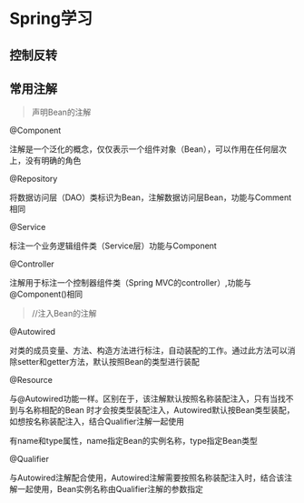 # Spring学习

## 控制反转

## 常用注解

> 声明Bean的注解  

@Component  

注解是一个泛化的概念，仅仅表示一个组件对象（Bean），可以作用在任何层次上，没有明确的角色


@Repository  

将数据访问层（DAO）类标识为Bean，注解数据访问层Bean，功能与Comment相同


@Service  

标注一个业务逻辑组件类（Service层）功能与Component


@Controller  

注解用于标注一个控制器组件类（Spring MVC的controller）,功能与@Component()相同





> //注入Bean的注解

@Autowired  

对类的成员变量、方法、构造方法进行标注，自动装配的工作。通过此方法可以消除setter和getter方法，默认按照Bean的类型进行装配


@Resource

与@Autowired功能一样。区别在于，该注解默认按照名称装配注入，只有当找不到与名称相配的Bean  时才会按类型装配注入，Autowired默认按Bean类型装配，如想按名称装配注入，结合Qualifier注解一起使用

有name和type属性，name指定Bean的实例名称，type指定Bean类型


@Qualifier

与Autowired注解配合使用，Autowired注解需要按照名称装配注入时，结合该注解一起使用，Bean实例名称由Qualifier注解的参数指定


